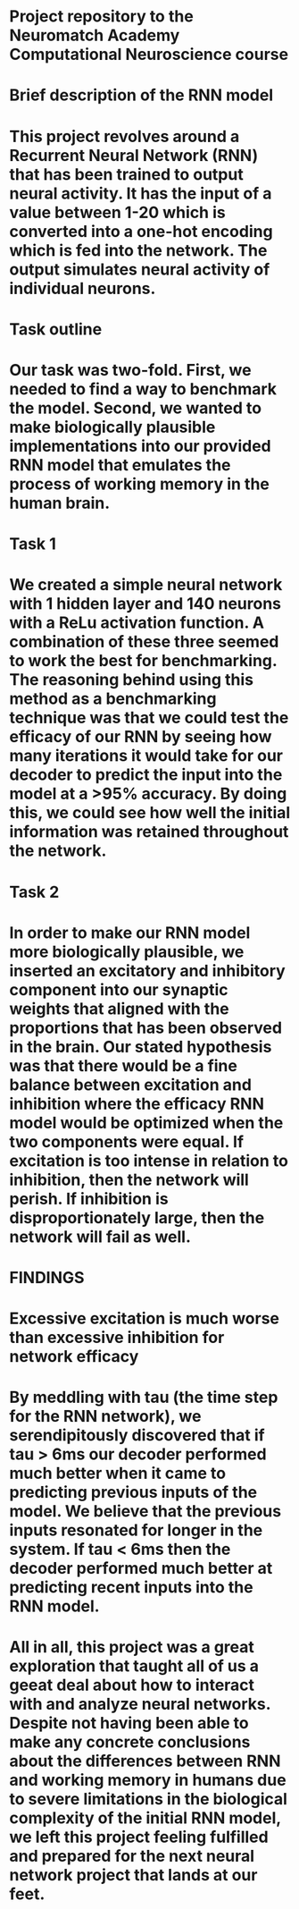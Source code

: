 # Project repository to the Neuromatch Academy Computational Neuroscience course
# Brief description of the RNN model
# This project revolves around a Recurrent Neural Network (RNN) that has been trained to output neural activity. It has the input of a value between 1-20 which is converted into a one-hot encoding which is fed into the network. The output simulates neural activity of individual neurons. 
# Task outline
# Our task was two-fold. First, we needed to find a way to benchmark the model. Second, we wanted to make biologically plausible implementations into our provided RNN model that emulates the process of working memory in the human brain. 
# Task 1
# We created a simple neural network with 1 hidden layer and 140 neurons with a ReLu activation function. A combination of these three seemed to work the best for benchmarking. The reasoning behind using this method as a benchmarking technique was that we could test the efficacy of our RNN by seeing how many iterations it would take for our decoder to predict the input into the model at a >95% accuracy. By doing this, we could see how well the initial information was retained throughout the network. 
# Task 2
# In order to make our RNN model more biologically plausible, we inserted an excitatory and inhibitory component into our synaptic weights that aligned with the proportions that has been observed in the brain. Our stated hypothesis was that there would be a fine balance between excitation and inhibition where the efficacy RNN model would be optimized when the two components were equal. If excitation is too intense in relation to inhibition, then the network will perish. If inhibition is disproportionately large, then the network will fail as well.
# FINDINGS
# Excessive excitation is much worse than excessive inhibition for network efficacy
# By meddling with tau (the time step for the RNN network), we serendipitously discovered that if tau > 6ms our decoder performed much better when it came to predicting previous inputs of the model. We believe that the previous inputs resonated for longer in the system. If tau < 6ms then the decoder performed much better at predicting recent inputs into the RNN model.
# All in all, this project was a great exploration that taught all of us a geeat deal about how to interact with and analyze neural networks. Despite not having been able to make any concrete conclusions about the differences between RNN and working memory in humans due to severe limitations in the biological complexity of the initial RNN model, we left this project feeling fulfilled and prepared for the next neural network project that lands at our feet.
